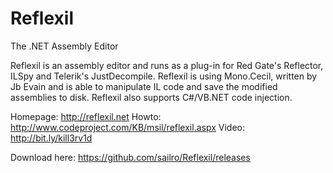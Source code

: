 Reflexil
========

The .NET Assembly Editor

Reflexil is an assembly editor and runs as a plug-in for Red Gate's Reflector, ILSpy and Telerik's JustDecompile. Reflexil is using Mono.Cecil, written by Jb Evain and is able to manipulate IL code and save the modified assemblies to disk. Reflexil also supports C#/VB.NET code injection.

Homepage: http://reflexil.net
Howto: http://www.codeproject.com/KB/msil/reflexil.aspx
Video: http://bit.ly/kill3rv1d

Download here: https://github.com/sailro/Reflexil/releases
